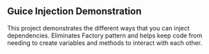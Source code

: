 Guice Injection Demonstration
-----------------------------

This project demonstrates the different ways that you can inject dependencies.  Eliminates Factory pattern and helps
keep code from needing to create variables and methods to interact with each other.